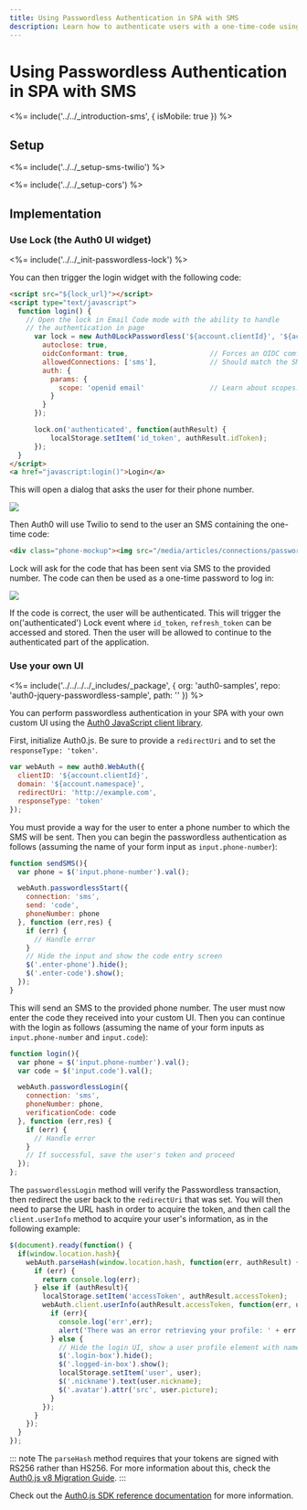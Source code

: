 ```yaml
---
title: Using Passwordless Authentication in SPA with SMS
description: Learn how to authenticate users with a one-time-code using SMS in a Single Page Application (SPA).
---
```

# Using Passwordless Authentication in SPA with SMS

<%= include('../../_introduction-sms', { isMobile: true }) %>

## Setup

<%= include('../../_setup-sms-twilio') %>

<%= include('../../_setup-cors') %>

## Implementation

### Use Lock (the Auth0 UI widget)

<%= include('../../_init-passwordless-lock') %>

You can then trigger the login widget with the following code:

```html
<script src="${lock_url}"></script>
<script type="text/javascript">
  function login() {
    // Open the lock in Email Code mode with the ability to handle
    // the authentication in page
      var lock = new Auth0LockPasswordless('${account.clientId}', '${account.namespace}', {
        autoclose: true,
        oidcConformant: true,                    // Forces an OIDC comformant flow
        allowedConnections: ['sms'],             // Should match the SMS connection name  
        auth: {
          params: {
            scope: 'openid email'                // Learn about scopes: https://auth0.com/docs/scopes
          }          
        }
      });

      lock.on('authenticated', function(authResult) {
          localStorage.setItem('id_token', authResult.idToken);
      });
  }
</script>
<a href="javascript:login()">Login</a>
```

This will open a dialog that asks the user for their phone number.

![](/media/articles/connections/passwordless/passwordless-sms-enter-phone-web.png)

Then Auth0 will use Twilio to send to the user an SMS containing the one-time code:

```html
<div class="phone-mockup"><img src="/media/articles/connections/passwordless/passwordless-sms-receive-code-web.png" alt="SMS one-time code"/></div>
```

Lock will ask for the code that has been sent via SMS to the provided number. The code can then be used as a one-time password to log in:

![](/media/articles/connections/passwordless/passwordless-sms-enter-code-web.png)

If the code is correct, the user will be authenticated. This will trigger the on('authenticated') Lock event where `id_token`, `refresh_token` can be accessed and stored. Then the user will be allowed to continue to the authenticated part of the application.

### Use your own UI

<%= include('../../../../_includes/_package', {
  org: 'auth0-samples',
  repo: 'auth0-jquery-passwordless-sample',
  path: ''
}) %>

You can perform passwordless authentication in your SPA with your own custom UI using the [Auth0 JavaScript client library](/libraries/auth0js).

First, initialize Auth0.js. Be sure to provide a `redirectUri` and to set the `responseType: 'token'`. 

```js
var webAuth = new auth0.WebAuth({
  clientID: '${account.clientId}',
  domain: '${account.namespace}',
  redirectUri: 'http://example.com',
  responseType: 'token'
});
```

You must provide a way for the user to enter a phone number to which the SMS will be sent. Then you can begin the passwordless authentication as follows (assuming the name of your form input as `input.phone-number`):

```js
function sendSMS(){
  var phone = $('input.phone-number').val();

  webAuth.passwordlessStart({
    connection: 'sms',
    send: 'code',
    phoneNumber: phone
  }, function (err,res) {
    if (err) {
      // Handle error
    }
    // Hide the input and show the code entry screen
    $('.enter-phone').hide();
    $('.enter-code').show();
  });
}
```

This will send an SMS to the provided phone number. The user must now enter the code they received into your custom UI. Then you can continue with the login as follows (assuming the name of your form inputs as `input.phone-number` and `input.code`):

```js
function login(){
  var phone = $('input.phone-number').val();
  var code = $('input.code').val();

  webAuth.passwordlessLogin({
    connection: 'sms',
    phoneNumber: phone,
    verificationCode: code
  }, function (err,res) {
    if (err) {
      // Handle error
    }
    // If successful, save the user's token and proceed
  });
};
```

The `passwordlessLogin` method will verify the Passwordless transaction, then redirect the user back to the `redirectUri` that was set. You will then need to parse the URL hash in order to acquire the token, and then call the `client.userInfo` method to acquire your user's information, as in the following example:

```js
$(document).ready(function() {
  if(window.location.hash){
    webAuth.parseHash(window.location.hash, function(err, authResult) {
      if (err) {
        return console.log(err);
      } else if (authResult){
        localStorage.setItem('accessToken', authResult.accessToken);
        webAuth.client.userInfo(authResult.accessToken, function(err, user) {
          if (err){
            console.log('err',err);
            alert('There was an error retrieving your profile: ' + err.message);
          } else {
            // Hide the login UI, show a user profile element with name and image
            $('.login-box').hide();
            $('.logged-in-box').show();
            localStorage.setItem('user', user);
            $('.nickname').text(user.nickname);
            $('.avatar').attr('src', user.picture);
          }
        });
      }
    });
  }
});
```

::: note
The `parseHash` method requires that your tokens are signed with RS256 rather than HS256. For more information about this, check the [Auth0.js v8 Migration Guide](/libraries/auth0js/migration-guide#the-parsehash-method).
:::

Check out the [Auth0.js SDK reference documentation](/libraries/auth0js) for more information.

